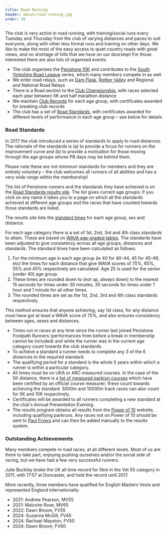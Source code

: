 ```yaml
---
title: Road Running
header: about/road-running.jpg
order: 50
---
```

The club is very active in road running, with training/social runs every Tuesday and Thursday from the club of varying distances and paces to suit everyone, along with other less formal runs and training on other days. We like to make the most of the easy access to quiet country roads with great views, and no shortage of hills that we have on our doorstep! For those interested there are also lots of organised events.

* The club organises the [Penistone 10K](https://pfrac.co.uk/races/penistone-10k-race) and contributes to the [South Yorkshire Road League](https://www.sycaa.org.uk/road/) series, which many members compete in as well
* We enter road relays, such as [Dam Flask](https://www.sheffieldrunningclub.org.uk/racing/our-hosted-races/dam-flask-relays/), [Rother Valley](https://hillsboroughandrivelinrunningclub.co.uk/rother-valley-relays/) and Regional and National Road Relays
* There is a Road section to the [Club Championship](https://pfrac.co.uk/competitions/club-championship), with races selected each year between 5K and half marathon distance
* We maintain [Club Records](http://results.pfrac.co.uk/records/) for each age group, with certificates awarded for breaking club records
* The club has a set of [Road Standards](http://results.pfrac.co.uk/road-standards/), with certificates awarded for different levels of performance in each age group &ndash; see below for details

### Road Standards

In 2017 the club introduced a series of standards to apply to road distances. The rationale of the standards is (a) to provide a focus for runners on the improvement curve and (b) to provide a motivation for those moving through the age groups whose PB days may be behind them.

Please note these are not minimum standards for members and they are entirely voluntary &ndash; the club welcomes all runners of all abilities and has a very wide range within the membership!

The list of Penistone runners and the standards they have achieved is on the [Road Standards results site](http://results.pfrac.co.uk/road-standards/). The list gives current age groups: if you click on any name it takes you to a page on which all the standards achieved at different age groups and the races that have counted towards those standards are listed.

The results site lists the [standard times](http://results.pfrac.co.uk/road-standards/standards-list) for each age group, sex and distance.

For each age category there is a set of 1st, 2nd, 3rd and 4th class standards to attain. These are based on [WAVA age-graded tables](http://www.howardgrubb.co.uk/athletics/wmaroad15.html). The standards have been adjusted to give consistency across all age groups, distances and standards. The standard times have been calculated as follows:

1. For the minimum age in each age group (ie 40 for 40&ndash;44, 45 for 45&ndash;49, etc) the times for each distance that give WAVA scores of 75%, 65%, 55% and 45% respectively are calculated. Age 25 is used for the senior (under 40) age group.
2. These times are rounded down to (not up, always down) to the nearest 15 seconds for times under 30 minutes, 30 seconds for times under 1 hour and 1 minute for all other times.
3. The rounded times are set as the 1st, 2nd, 3rd and 4th class standards respectively.

This method ensures that anyone achieving, say 1st class, for any distance must have got at least a WAVA score of 75%, and also ensures consistency between ages, sexes and distances.

* Times run in races at any time since the runner last joined Penistone Footpath Runners (performances from before a break in membership cannot be included) and while the runner was in the current age category count towards the club standards.
* To achieve a standard a runner needs to complete any 3 of the 6 distances to the required standard.
* The qualifying period for a standard is the whole 5 years within which a runner is within a particular category.
* All times must be on UKA or ARC measured courses. In the case of the 5K distance, there is a [list of measured parkrun courses](http://coursemeasurement.org.uk/parkrun/list.php) which have been certified by an official course measurer; these count towards achieving the standard. 5000m and 10000m track races can also count for 5K and 10K respectively.
* Certificates will be awarded to all runners completing a new standard at the club's Annual Presentation Evening.
* The results program obtains all results from the [Power of 10](http://www.powerof10.info/athletes/athleteslookup.aspx?club=Penistone) website, including qualifying parkruns. Any races not on Power of 10 should be sent to [Paul Fryers](mailto:paul.fryers@gmail.com) and can then be added manually to the results system.

### Outstanding Achievements

Many members compete in road races, at all different levels.  Most of us are there to take part, enjoying pushing ourselves and/or the social side of racing, but we have had a few very successful runners.

Julie Buckley broke the UK all time record for 5km in the Vet 55 category in 2011, with 17:57 at Doncaster, and held the record until 2017.

More recently, three members have qualified for English Masters Vests and represented England internationally:

* 2021: Andrew Pearson, MV55
* 2021: Malcolm Rose, MV65
* 2022: Dawn Broom, FV55
* 2﻿024: Suzanne McGill, FV45
* 2﻿024: Rachael Mayston, FV50
* 2﻿024: Dawn Broom, FV60